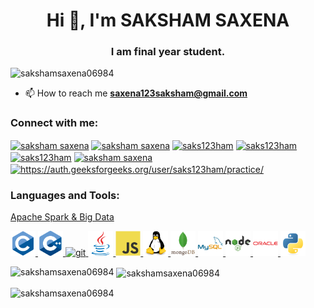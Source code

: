 <h1 align="center">Hi 👋, I'm SAKSHAM SAXENA</h1>
<h3 align="center">I am final year student.</h3>

<p align="left"> <img src="https://komarev.com/ghpvc/?username=sakshamsaxena06984&label=Profile%20views&color=0e75b6&style=flat" alt="sakshamsaxena06984" /> </p>


- 📫 How to reach me **saxena123saksham@gmail.com**



<h3 align="left">Connect with me:</h3>
<p align="left">
<a href="https://linkedin.com/in/saksham saxena" target="blank"><img align="center" src="https://raw.githubusercontent.com/rahuldkjain/github-profile-readme-generator/master/src/images/icons/Social/linked-in-alt.svg" alt="saksham saxena" height="30" width="40" /></a>
<a href="https://fb.com/saksham saxena" target="blank"><img align="center" src="https://raw.githubusercontent.com/rahuldkjain/github-profile-readme-generator/master/src/images/icons/Social/facebook.svg" alt="saksham saxena" height="30" width="40" /></a>
<a href="https://instagram.com/saks123ham" target="blank"><img align="center" src="https://raw.githubusercontent.com/rahuldkjain/github-profile-readme-generator/master/src/images/icons/Social/instagram.svg" alt="saks123ham" height="30" width="40" /></a>
<a href="https://www.hackerrank.com/saks123ham" target="blank"><img align="center" src="https://raw.githubusercontent.com/rahuldkjain/github-profile-readme-generator/master/src/images/icons/Social/hackerrank.svg" alt="saks123ham" height="30" width="40" /></a>
<a href="https://www.leetcode.com/saks123ham" target="blank"><img align="center" src="https://raw.githubusercontent.com/rahuldkjain/github-profile-readme-generator/master/src/images/icons/Social/leet-code.svg" alt="saks123ham" height="30" width="40" /></a>
<a href="https://www.hackerearth.com/saksham saxena" target="blank"><img align="center" src="https://raw.githubusercontent.com/rahuldkjain/github-profile-readme-generator/master/src/images/icons/Social/hackerearth.svg" alt="saksham saxena" height="30" width="40" /></a>
<a href="https://auth.geeksforgeeks.org/user/https://auth.geeksforgeeks.org/user/saks123ham/practice/" target="blank"><img align="center" src="https://raw.githubusercontent.com/rahuldkjain/github-profile-readme-generator/master/src/images/icons/Social/geeks-for-geeks.svg" alt="https://auth.geeksforgeeks.org/user/saks123ham/practice/" height="30" width="40" /></a>
</p>

<h3 align="left">Languages and Tools:</h3>
<p align="left"> <a href="https://spark.apache.org/docs/latest/" target="_blank"> Apache Spark & Big Data </a>

<p align="left"> <a href="https://www.cprogramming.com/" target="_blank"> <img src="https://raw.githubusercontent.com/devicons/devicon/master/icons/c/c-original.svg" alt="c" width="40" height="40"/> </a> <a href="https://www.w3schools.com/cpp/" target="_blank"> <img src="https://raw.githubusercontent.com/devicons/devicon/master/icons/cplusplus/cplusplus-original.svg" alt="cplusplus" width="40" height="40"/> </a> <a href="https://git-scm.com/" target="_blank"> <img src="https://www.vectorlogo.zone/logos/git-scm/git-scm-icon.svg" alt="git" width="40" height="40"/> </a> <a href="https://www.java.com" target="_blank"> <img src="https://raw.githubusercontent.com/devicons/devicon/master/icons/java/java-original.svg" alt="java" width="40" height="40"/> </a> <a href="https://developer.mozilla.org/en-US/docs/Web/JavaScript" target="_blank"> <img src="https://raw.githubusercontent.com/devicons/devicon/master/icons/javascript/javascript-original.svg" alt="javascript" width="40" height="40"/> </a> <a href="https://www.linux.org/" target="_blank"> <img src="https://raw.githubusercontent.com/devicons/devicon/master/icons/linux/linux-original.svg" alt="linux" width="40" height="40"/> </a> <a href="https://www.mongodb.com/" target="_blank"> <img src="https://raw.githubusercontent.com/devicons/devicon/master/icons/mongodb/mongodb-original-wordmark.svg" alt="mongodb" width="40" height="40"/> </a> <a href="https://www.mysql.com/" target="_blank"> <img src="https://raw.githubusercontent.com/devicons/devicon/master/icons/mysql/mysql-original-wordmark.svg" alt="mysql" width="40" height="40"/> </a> <a href="https://nodejs.org" target="_blank"> <img src="https://raw.githubusercontent.com/devicons/devicon/master/icons/nodejs/nodejs-original-wordmark.svg" alt="nodejs" width="40" height="40"/> </a> <a href="https://www.oracle.com/" target="_blank"> <img src="https://raw.githubusercontent.com/devicons/devicon/master/icons/oracle/oracle-original.svg" alt="oracle" width="40" height="40"/> </a> <a href="https://www.python.org" target="_blank"> <img src="https://raw.githubusercontent.com/devicons/devicon/master/icons/python/python-original.svg" alt="python" width="40" height="40"/> </a> </p>

<p><img align="left" src="https://github-readme-stats.vercel.app/api/top-langs?username=sakshamsaxena06984&show_icons=true&locale=en&layout=compact" alt="sakshamsaxena06984" /></p>

<p>&nbsp;<img align="center" src="https://github-readme-stats.vercel.app/api?username=sakshamsaxena06984&show_icons=true&locale=en" alt="sakshamsaxena06984" /></p>

<p><img align="center" src="https://github-readme-streak-stats.herokuapp.com/?user=sakshamsaxena06984&" alt="sakshamsaxena06984" /></p>
